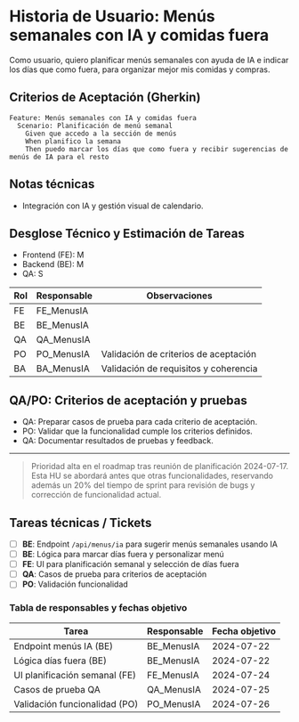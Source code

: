 # Historia de Usuario: Menús semanales con IA y comidas fuera

Como usuario,
quiero planificar menús semanales con ayuda de IA e indicar los días que como fuera,
para organizar mejor mis comidas y compras.

## Criterios de Aceptación (Gherkin)

```gherkin
Feature: Menús semanales con IA y comidas fuera
  Scenario: Planificación de menú semanal
    Given que accedo a la sección de menús
    When planifico la semana
    Then puedo marcar los días que como fuera y recibir sugerencias de menús de IA para el resto
```

## Notas técnicas
- Integración con IA y gestión visual de calendario.

## Desglose Técnico y Estimación de Tareas

- Frontend (FE): M
- Backend (BE): M
- QA: S

| Rol  | Responsable | Observaciones |
|------|-------------|--------------|
| FE   | FE_MenusIA   |              |
| BE   | BE_MenusIA   |              |
| QA   | QA_MenusIA   |              |
| PO   | PO_MenusIA   | Validación de criterios de aceptación |
| BA   | BA_MenusIA   | Validación de requisitos y coherencia |

## QA/PO: Criterios de aceptación y pruebas

- QA: Preparar casos de prueba para cada criterio de aceptación.
- PO: Validar que la funcionalidad cumple los criterios definidos.
- QA: Documentar resultados de pruebas y feedback.

---

> Prioridad alta en el roadmap tras reunión de planificación 2024-07-17. Esta HU se abordará antes que otras funcionalidades, reservando además un 20% del tiempo de sprint para revisión de bugs y corrección de funcionalidad actual.

## Tareas técnicas / Tickets

- [ ] **BE**: Endpoint `/api/menus/ia` para sugerir menús semanales usando IA
- [ ] **BE**: Lógica para marcar días fuera y personalizar menú
- [ ] **FE**: UI para planificación semanal y selección de días fuera
- [ ] **QA**: Casos de prueba para criterios de aceptación
- [ ] **PO**: Validación funcionalidad

### Tabla de responsables y fechas objetivo

| Tarea                                    | Responsable         | Fecha objetivo  |
|------------------------------------------|---------------------|-----------------|
| Endpoint menús IA (BE)                   | BE_MenusIA          | 2024-07-22      |
| Lógica días fuera (BE)                   | BE_MenusIA          | 2024-07-22      |
| UI planificación semanal (FE)            | FE_MenusIA          | 2024-07-24      |
| Casos de prueba QA                       | QA_MenusIA          | 2024-07-25      |
| Validación funcionalidad (PO)            | PO_MenusIA          | 2024-07-26      |
